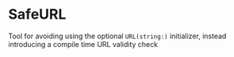 # SafeURL

Tool for avoiding using the optional `URL(string:)` initializer, instead introducing a compile time URL validity check
